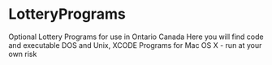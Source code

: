 # LotteryPrograms
Optional Lottery Programs for use in Ontario Canada
Here you will find code and executable DOS and Unix, XCODE Programs for Mac OS X - run at your own risk
